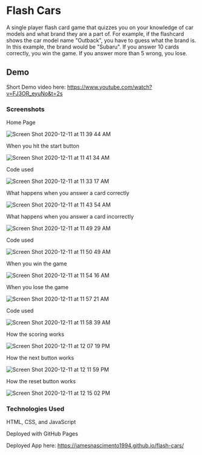 # Flash Cars

A single player flash card game that quizzes you on your knowledge of car models and what brand they are a part of. For example, if the flashcard shows the car model name "Outback", you have to guess what the brand is. In this example, the brand would be "Subaru". If you answer 10 cards correctly, you win the game. If you answer more than 5 wrong, you lose.

## Demo

Short Demo video here: https://www.youtube.com/watch?v=FJ3OR_eyuNo&t=2s

### Screenshots

Home Page

![Screen Shot 2020-12-11 at 11 39 44 AM](https://user-images.githubusercontent.com/62581000/101930073-a93e3100-3ba5-11eb-8988-fbbafa3814b5.png)

When you hit the start button

![Screen Shot 2020-12-11 at 11 41 34 AM](https://user-images.githubusercontent.com/62581000/101930297-f4f0da80-3ba5-11eb-9edd-4852bf0aa670.png)

Code used

![Screen Shot 2020-12-11 at 11 33 17 AM](https://user-images.githubusercontent.com/62581000/101929426-d2aa8d00-3ba4-11eb-8d5c-66252ecb705d.png)

What happens when you answer a card correctly

![Screen Shot 2020-12-11 at 11 43 54 AM](https://user-images.githubusercontent.com/62581000/101930584-56b14480-3ba6-11eb-9075-75cfaf666320.png)

What happens when you answer a card incorrectly

![Screen Shot 2020-12-11 at 11 49 29 AM](https://user-images.githubusercontent.com/62581000/101931106-fc64b380-3ba6-11eb-8546-469b6be0799c.png)

Code used

![Screen Shot 2020-12-11 at 11 50 49 AM](https://user-images.githubusercontent.com/62581000/101931256-2b7b2500-3ba7-11eb-990f-bfde63ed526c.png)

When you win the game

![Screen Shot 2020-12-11 at 11 54 16 AM](https://user-images.githubusercontent.com/62581000/101931677-c116b480-3ba7-11eb-83fe-26c45a13a323.png)

When you lose the game

![Screen Shot 2020-12-11 at 11 57 21 AM](https://user-images.githubusercontent.com/62581000/101931923-0f2bb800-3ba8-11eb-943e-b7b076e80992.png)

Code used

![Screen Shot 2020-12-11 at 11 58 39 AM](https://user-images.githubusercontent.com/62581000/101932120-544fea00-3ba8-11eb-82d5-1dca8905e129.png)

How the scoring works

![Screen Shot 2020-12-11 at 12 07 19 PM](https://user-images.githubusercontent.com/62581000/101933166-d5f44780-3ba9-11eb-876a-26e9df65e00f.png)

How the next button works

![Screen Shot 2020-12-11 at 12 11 59 PM](https://user-images.githubusercontent.com/62581000/101933406-28356880-3baa-11eb-8b64-222fffcbf69f.png)

How the reset button works

![Screen Shot 2020-12-11 at 12 15 02 PM](https://user-images.githubusercontent.com/62581000/101933695-8e21f000-3baa-11eb-8b22-191a749c7294.png)

### Technologies Used

HTML, CSS, and JavaScript

Deployed with GitHub Pages

Deployed App here: https://jamesnascimento1994.github.io/flash-cars/